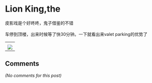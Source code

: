 # Lion King,the

<div id="msgcns!B37A52AAF181A958!1038" class="bvMsg">皮影戏是个好咚咚，鬼子借鉴的不错<br /><br />车停到顶楼，出来时候等了快30分钟。一下就看出来valet parking的优势了<br /></div><table cellspacing="0" border="0"><tr><td></td></tr><tr><td valign="top"><a href="http://blufiles.storage.live.com/y1pX-8FegfvleUtMAkdyKnKI_BMM401kwKQrGOF_wRcSBJ8vcmm-ejkaENogF7L1tcG8-6G49785HI" target="_blank" rel="WLPP;url=http://blufiles.storage.live.com/y1pX-8FegfvleUtMAkdyKnKI_BMM401kwKQrGOF_wRcSBJ8vcmm-ejkaENogF7L1tcG8-6G49785HI;cnsid=cns&#033;B37A52AAF181A958&#033;1039"><img src="http://blufiles.storage.live.com/y1pX-8FegfvleUtMAkdyKnKI7smlrWFvf-68OvLacYrT4tcYn-MQBkWFev8U3t3FhpmFxrlVolvTEA" border="0" /></a></td></tr></table>

## Comments

*(No comments for this post)*
